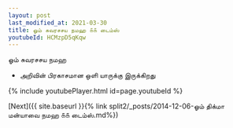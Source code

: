 ```yaml
---
layout: post
last_modified_at: 2021-03-30
title: ஓம் சுவரசசய நமஹ ௧௧ டைம்ஸ்
youtubeId: HCMzpD5qKqw
---
```

 
 
 ஓம் சுவரசசய நமஹ  
 
 -  அறிவின் பிரகாசமான ஒளி யாருக்கு இருக்கிறது 
 
  
 
  
 
 
 
 
 
 


{% include youtubePlayer.html id=page.youtubeId %}
 
[Next]({{ site.baseurl }}{% link  split2/_posts/2014-12-06-ஓம் திக்மா மன்யாவை நமஹ ௧௧ டைம்ஸ்.md%})
 
